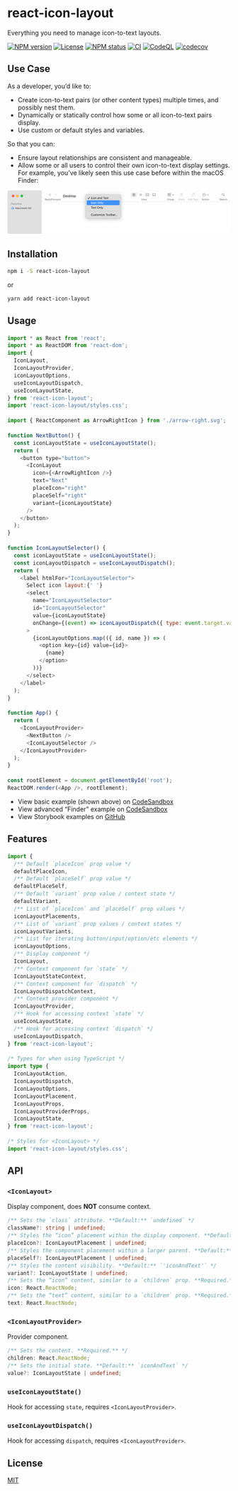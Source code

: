 # react-icon-layout

Everything you need to manage icon-to-text layouts.

[![NPM version](https://img.shields.io/npm/v/react-icon-layout.svg)](https://www.npmjs.com/package/react-icon-layout)
[![License](https://img.shields.io/npm/l/react-icon-layout)](https://github.com/michaelschwobe/react-icon-layout/blob/master/LICENSE)
[![NPM status](https://img.shields.io/github/workflow/status/michaelschwobe/react-icon-layout/CI)](https://www.npmjs.com/package/react-icon-layout)
[![CI](https://github.com/michaelschwobe/react-icon-layout/actions/workflows/ci.yml/badge.svg)](https://github.com/michaelschwobe/react-icon-layout/actions/workflows/ci.yml)
[![CodeQL](https://github.com/michaelschwobe/react-icon-layout/actions/workflows/codeql-analysis.yml/badge.svg)](https://github.com/michaelschwobe/react-icon-layout/actions/workflows/codeql-analysis.yml)
[![codecov](https://codecov.io/gh/michaelschwobe/react-icon-layout/branch/master/graph/badge.svg?token=NN3EY45TXL&)](https://codecov.io/gh/michaelschwobe/react-icon-layout)

## Use Case

As a developer, you’d like to:

- Create icon-to-text pairs (or other content types) multiple times, and possibly nest them.
- Dynamically or statically control how some or all icon-to-text pairs display.
- Use custom or default styles and variables.

So that you can:

- Ensure layout relationships are consistent and manageable.
- Allow some or all users to control their own icon-to-text display settings. For example, you’ve likely seen this use case before within the macOS Finder:

<p>
  <picture>
    <source
      srcset="https://github.com/michaelschwobe/react-icon-layout/raw/master/media/Finder-dark.png"
      media="(prefers-color-scheme: dark)"
    />
    <img
      src="https://github.com/michaelschwobe/react-icon-layout/raw/master/media/Finder-light.png"
      alt="'macOS Finder with it’s header right-click menu visible'"
      style="max-width: 100%;"
    />
  </picture>
</p>

## Installation

```sh
npm i -S react-icon-layout
```

or

```sh
yarn add react-icon-layout
```

## Usage

```js
import * as React from 'react';
import * as ReactDOM from 'react-dom';
import {
  IconLayout,
  IconLayoutProvider,
  iconLayoutOptions,
  useIconLayoutDispatch,
  useIconLayoutState,
} from 'react-icon-layout';
import 'react-icon-layout/styles.css';

import { ReactComponent as ArrowRightIcon } from './arrow-right.svg';

function NextButton() {
  const iconLayoutState = useIconLayoutState();
  return (
    <button type="button">
      <IconLayout
        icon={<ArrowRightIcon />}
        text="Next"
        placeIcon="right"
        placeSelf="right"
        variant={iconLayoutState}
      />
    </button>
  );
}

function IconLayoutSelector() {
  const iconLayoutState = useIconLayoutState();
  const iconLayoutDispatch = useIconLayoutDispatch();
  return (
    <label htmlFor="IconLayoutSelector">
      Select icon layout:{' '}
      <select
        name="IconLayoutSelector"
        id="IconLayoutSelector"
        value={iconLayoutState}
        onChange={(event) => iconLayoutDispatch({ type: event.target.value })}
      >
        {iconLayoutOptions.map(({ id, name }) => (
          <option key={id} value={id}>
            {name}
          </option>
        ))}
      </select>
    </label>
  );
}

function App() {
  return (
    <IconLayoutProvider>
      <NextButton />
      <IconLayoutSelector />
    </IconLayoutProvider>
  );
}

const rootElement = document.getElementById('root');
ReactDOM.render(<App />, rootElement);
```

- View basic example (shown above) on [CodeSandbox](https://codesandbox.io/s/react-icon-layout-basic-example-urw6e)
- View advanced “Finder” example on [CodeSandbox](https://codesandbox.io/s/react-icon-layout-finder-example-dzedn)
- View Storybook examples on [GitHub](https://github.com/michaelschwobe/react-icon-layout/blob/master/stories/react-icon-layout.stories.tsx)

## Features

```ts
import {
  /** Default `placeIcon` prop value */
  defaultPlaceIcon,
  /** Default `placeSelf` prop value */
  defaultPlaceSelf,
  /** Default `variant` prop value / context state */
  defaultVariant,
  /** List of `placeIcon` and `placeSelf` prop values */
  iconLayoutPlacements,
  /** List of `variant` prop values / context states */
  iconLayoutVariants,
  /** List for iterating button/input/option/etc elements */
  iconLayoutOptions,
  /** Display component */
  IconLayout,
  /** Context component for `state` */
  IconLayoutStateContext,
  /** Context component for `dispatch` */
  IconLayoutDispatchContext,
  /** Context provider component */
  IconLayoutProvider,
  /** Hook for accessing context `state` */
  useIconLayoutState,
  /** Hook for accessing context `dispatch` */
  useIconLayoutDispatch,
} from 'react-icon-layout';

/* Types for when using TypeScript */
import type {
  IconLayoutAction,
  IconLayoutDispatch,
  IconLayoutOptions,
  IconLayoutPlacement,
  IconLayoutProps,
  IconLayoutProviderProps,
  IconLayoutState,
} from 'react-icon-layout';

/* Styles for <IconLayout> */
import 'react-icon-layout/styles.css';
```

## API

### `<IconLayout>`

Display component, does **NOT** consume context.

```ts
/** Sets the `class` attribute. **Default:** `undefined` */
className?: string | undefined;
/** Styles the “icon” placement within the display component. **Default:** `'left'` */
placeIcon?: IconLayoutPlacement | undefined;
/** Styles the component placement within a larger parent. **Default:** `undefined` */
placeSelf?: IconLayoutPlacement | undefined;
/** Styles the content visibility. **Default:** `'iconAndText'` */
variant?: IconLayoutState | undefined;
/** Sets the “icon” content, similar to a `children` prop. **Required.** */
icon: React.ReactNode;
/** Sets the “text” content, similar to a `children` prop. **Required.** */
text: React.ReactNode;
```

### `<IconLayoutProvider>`

Provider component.

```ts
/** Sets the content. **Required.** */
children: React.ReactNode;
/** Sets the initial state. **Default:** `iconAndText` */
value?: IconLayoutState | undefined;
```

### `useIconLayoutState()`

Hook for accessing `state`, requires `<IconLayoutProvider>`.

### `useIconLayoutDispatch()`

Hook for accessing `dispatch`, requires `<IconLayoutProvider>`.

## License

[MIT](https://github.com/michaelschwobe/react-icon-layout/blob/master/LICENSE)
